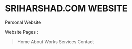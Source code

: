 # SRIHARSHAD.COM WEBSITE

Personal Website

Website Pages :

> Home
> About
> Works
> Services
> Contact

